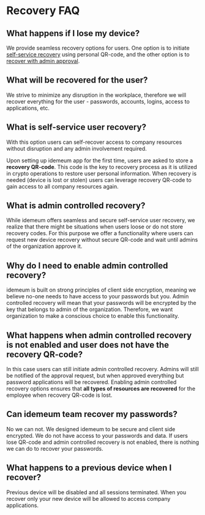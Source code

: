 # Recovery FAQ

## What happens if I lose my device?

We provide seamless recovery options for users. One option is to initiate [self-service recovery](./self-service-user-recovery.html) using personal QR-code, and the other option is to [recover with admin approval](./admin-controlled-user-recovery.html).

## What will be recovered for the user?

We strive to minimize any disruption in the workplace, therefore we will recover everything for the user - passwords, accounts, logins, access to applications, etc.

## What is self-service user recovery?

With this option users can self-recover access to company resources without disruption and any admin involvement required.

Upon setting up idemeum app for the first time, users are asked to store a **recovery QR-code**. This code is the key to recovery process as it is utilized in crypto operations to restore user personal information. When recovery is needed (device is lost or stolen) users can leverage recovery QR-code to gain access to all company resources again.

## What is admin controlled recovery?

While idemeum offers seamless and secure self-service user recovery, we realize that there might be situations when users loose or do not store recovery codes. For this purpose we offer a functionality where users can request new device recovery without secure QR-code and wait until admins of the organization approve it.

## Why do I need to enable admin controlled recovery?

idemeum is built on strong principles of client side encryption, meaning we believe no-one needs to have access to your passwords but you. Admin controlled recovery will mean that your passwords will be encrypted by the key that belongs to admin of the organization. Therefore, we want organization to make a conscious choice to enable this functionality.

## What happens when admin controlled recovery is not enabled and user does not have the recovery QR-code?

In this case users can still initiate admin controlled recovery. Admins will still be notified of the approval request, but when approved everything but password applications will be recovered. Enabling admin controlled recovery options ensures that **all types of resources are recovered** for the employee when recovery QR-code is lost.

## Can idemeum team recover my passwords?

No we can not. We designed idemeum to be secure and client side encrypted. We do not have access to your passwords and data. If users lose QR-code and admin controlled recovery is not enabled, there is nothing we can do to recover your passwords.

## What happens to a previous device when I recover?

Previous device will be disabled and all sessions terminated. When you recover only your new device will be allowed to access company applications.

